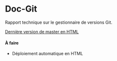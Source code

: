 ﻿Doc-Git
=======

Rapport technique sur le gestionnaire de versions Git.


[Dernière version de master en HTML](http://stage.jduplessis.me/rapport.html)


#### À faire

* Déploiement automatique en HTML
